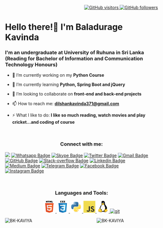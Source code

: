 <p align="right">
  <a href="https://github.com/BK-KAVIYA">
    <img src="https://komarev.com/ghpvc/?username=BK-KAVIYA&style=flat-square&color=040404" alt="GitHub visitors" />
  </a>
  <a href="https://github.com/BK-KAVIYA?tab=followers">
    <img src="https://img.shields.io/github/followers/BK-KAVIYA?style=flat-square&color=040404&logo=github" alt="GitHub followers" />
  </a>
</p>

<!--<img src="https://github.com/BK-KAVIYA/BK-KAVIYA/blob/7a75c4245bc8bc3d235386cb5078c59fc079f66f/Cove1.jpg" alt="cover"/>-->

<h1 align="left" id="macropower-title">Hello there!👋 I'm Baladurage Kavinda</h1>
<h3 align="left">I'm an undergraduate at University of Ruhuna in Sri Lanka (Reading for Bachelor of Information and Communication Technology Honours)</h3>

- 🔭 I’m currently working on my **Python Course**

- 🌱 I’m currently learning **Python, Spring Boot and jQuery**

- 👯 I’m looking to collaborate on **front-end and back-end projects**

- 📫 How to reach me: **dilshankavinda371@gmail.com**

- ⚡ What I like to do: **I like so much reading, watch movies and play cricket...and coding of course**
<br>
<h3 align="center">Connect with me:</h3>


[![](https://img.shields.io/website?color=040404&style=flat-square&labelColor=18d26e&up_message=MS&url=https://github.com/BK-KAVIYA.github.io)](https://github.com/BK-KAVIYA.github.io)
[![Whatsapp Badge](https://img.shields.io/badge/WhatsApp-075e54?style=flat-square&logo=whatsapp&logoColor=white&link=https://wa.me/+94788311883)](https://wa.me/+94788311883)
[![Skype Badge](https://img.shields.io/badge/Skype-%2300AFF0.svg?style=flat-square&logo=Skype&logoColor=white)](https://join.skype.com/invite/vUUGMfeInSca)
 [![Twitter Badge](https://img.shields.io/badge/Twitter-1DA1F2?style=flat-square&logo=twitter&logoColor=white)](https://twitter.com/BK_KAVIYA)
 [![Gmail Badge](https://img.shields.io/badge/Gmail-db4437?style=flat-square&logo=Gmail&logoColor=white&link=mailto:dilshankavinda371@gmail.com)](mailto:dilshankavinda371@gmail.com)
 [![GitHub Badge](https://img.shields.io/badge/GitHub-100000?style=flat-square&logo=github&logoColor=white&link=https://github.com/BK-KAVIYA)](https://github.com/BK-KAVIYA)
 [![Stack-overflow Badge](https://img.shields.io/badge/Stack-overflow-FE7A16?style=flat-square&logo=stack-overflow&logoColor=white&link=https://stackoverflow.com/users/13410194/)](https://stackoverflow.com/users/13410194/)
 [![Linkedin Badge](https://img.shields.io/badge/LinkedIn-0a66c2?style=flat-square&labelColor=0a66c2&logo=Linkedin&logoColor=white&link=https://www.linkedin.com/in/baladurage-kavinda-0a3a6a14b/)](www.linkedin.com/in/baladurage-kavinda)
 [![Medium Badge](https://img.shields.io/badge/Medium-02b875?style=flat-square&labelColor=12100e&logo=Medium&link=https://#/)](https://#/)
 [![Telegram Badge](https://img.shields.io/badge/Telegram-0088cc?style=flat-square&logoColor=white&logo=Telegram&link=https://t.me/BK_KAVIYA)](https://t.me/BK_KAVIYA)
 [![Facebook Badge](https://img.shields.io/badge/Facebook-1877f2?style=flat-square&logoColor=white&logo=facebook&link=https://www.facebook.com/profile.php?id=100016232133045)](https://www.facebook.com/profile.php?id=100016232133045)
 [![Instagram Badge](https://img.shields.io/badge/Instagram-c32aa3?style=flat-square&logo=instagram&logoColor=white&link=https://www.instagram.com/kavindanishad/)](https://instagram.com/bk__kaviya?utm_source=qr&igshid=MzNlNGNkZWQ4Mg%3D%3D)


<br>


<h3 align="center">Languages and Tools:</h3>

<p align="center"> 
  <a href="https://www.w3.org/html/" target="_blank"> 
    <img src="https://raw.githubusercontent.com/devicons/devicon/master/icons/html5/html5-original-wordmark.svg" alt="html5" width="40" height="40"/> 
  </a>
  <a href="https://www.w3schools.com/css/" target="_blank"> 
    <img src="https://raw.githubusercontent.com/devicons/devicon/master/icons/css3/css3-original-wordmark.svg" alt="css3" width="40" height="40"/> 
  </a> 
  <a href="https://www.python.org" target="_blank"> 
    <img src="https://raw.githubusercontent.com/devicons/devicon/master/icons/python/python-original.svg" alt="python" width="40" height="40"/> 
  </a>  
  <a href="https://developer.mozilla.org/en-US/docs/Web/JavaScript" target="_blank"> 
    <img src="https://raw.githubusercontent.com/devicons/devicon/master/icons/javascript/javascript-original.svg" alt="javascript" width="40" height="40"/> 
  </a> 
  <a href="https://www.linux.org/" target="_blank"> 
    <img src="https://raw.githubusercontent.com/devicons/devicon/master/icons/linux/linux-original.svg" alt="linux" width="40" height="40"/> 
  </a> 
  <a href="https://git-scm.com/" target="_blank"> 
    <img src="https://www.vectorlogo.zone/logos/git-scm/git-scm-icon.svg" alt="git" width="40" height="40"/> 
  </a>
</p>
<div>
<a href="#BK-KAVIYA-title">
  <img width="55%" src="https://github-readme-stats.vercel.app/api?username=BK-KAVIYA&show_icons=true&title_color=18d26e&icon_color=18d26e&text_color=ffffff&bg_color=040404&border_color=18d26e" alt="BK-KAVIYA" align="left" />
</a>

<a href="#BK-KAVIYA-title">
  <img width="40%" src="https://github-readme-stats.vercel.app/api/top-langs/?username=BK-KAVIYA&title_color=18d26e&text_color=ffffff&bg_color=040404&langs_count=8&layout=compact&border_color=18d26e" alt="BK-KAVIYA" align="right" />
</a>
</div>
<br>


